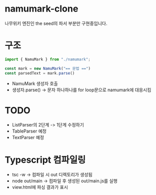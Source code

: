 # namumark-clone

나무위키 엔진인 the seed의 파서 부분만 구현중입니다.

# 구조
```typescript
import { NamuMark } from "./namumark";

const mark = new NamuMark("== 문법 ==")
const parsedText = mark.parse()
```

 * NamuMark 생성자 호출
 * 생성자.parse() -> 문자 하나하나를 for loop문으로 namumark에 대응시킴


# TODO
 * ListParser의 2단계 -> 1단계 수정하기
 * TableParser 예정
 * TextParser 예정

# Typescript 컴파일링
 * tsc -w -> 컴파일 시 out 디렉토리가 생성됨
 * node out/main -> 컴파일 후 생성된 out/main.js를 실행
 * view.html에 파싱 결과가 표시
 